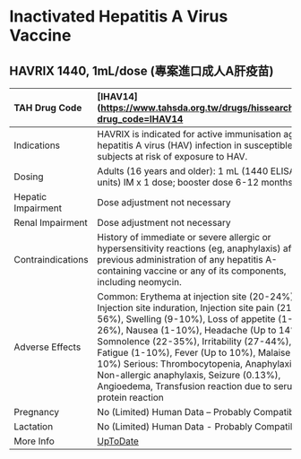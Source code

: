 # Inactivated Hepatitis A Virus Vaccine

## HAVRIX 1440, 1mL/dose (專案進口成人A肝疫苗)

| TAH Drug Code      | [IHAV14](https://www.tahsda.org.tw/drugs/hissearch.php?drug_code=IHAV14                                                                                                                                                                                                                                                                                                                                                                   |
|:-------------------|:------------------------------------------------------------------------------------------------------------------------------------------------------------------------------------------------------------------------------------------------------------------------------------------------------------------------------------------------------------------------------------------------------------------------------------------|
| Indications        | HAVRIX is indicated for active immunisation against hepatitis A virus (HAV) infection in susceptible subjects at risk of exposure to HAV.                                                                                                                                                                                                                                                                                                 |
| Dosing             | Adults (16 years and older): 1 mL (1440 ELISA units) IM x 1 dose; booster dose 6-12 months later.                                                                                                                                                                                                                                                                                                                                         |
| Hepatic Impairment | Dose adjustment not necessary                                                                                                                                                                                                                                                                                                                                                                                                             |
| Renal Impairment   | Dose adjustment not necessary                                                                                                                                                                                                                                                                                                                                                                                                             |
| Contraindications  | History of immediate or severe allergic or hypersensitivity reactions (eg, anaphylaxis) after previous administration of any hepatitis A-containing vaccine or any of its components, including neomycin.                                                                                                                                                                                                                                 |
| Adverse Effects    | Common: Erythema at injection site (20-24%), Injection site induration, Injection site pain (21-56%), Swelling (9-10%), Loss of appetite (1-26%), Nausea (1-10%), Headache (Up to 14%), Somnolence (22-35%), Irritability (27-44%), Fatigue (1-10%), Fever (Up to 10%), Malaise (1-10%) Serious: Thrombocytopenia, Anaphylaxis, Non-allergic anaphylaxis, Seizure (0.13%), Angioedema, Transfusion reaction due to serum protein reaction |
| Pregnancy          | No (Limited) Human Data – Probably Compatible                                                                                                                                                                                                                                                                                                                                                                                             |
| Lactation          | No (Limited) Human Data - Probably Compatible                                                                                                                                                                                                                                                                                                                                                                                             |
| More Info          | [UpToDate](https://www.uptodate.com/contents/inactivated-hepatitis-a-virus-vaccine-drug-information)                                                                                                                                                                                                                                                                                                                                      |

